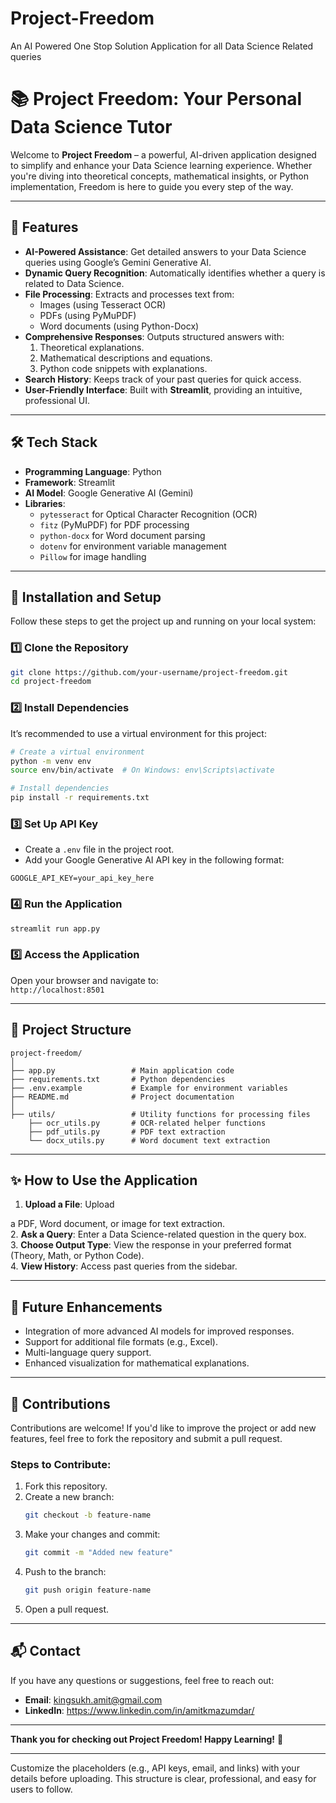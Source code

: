 # Project-Freedom
An AI Powered One Stop Solution Application for all Data Science Related queries
# 📚 Project Freedom: Your Personal Data Science Tutor

Welcome to **Project Freedom** – a powerful, AI-driven application designed to simplify and enhance your Data Science learning experience. Whether you're diving into theoretical concepts, mathematical insights, or Python implementation, Freedom is here to guide you every step of the way.

---

## 🚀 Features

- **AI-Powered Assistance**: Get detailed answers to your Data Science queries using Google’s Gemini Generative AI.
- **Dynamic Query Recognition**: Automatically identifies whether a query is related to Data Science.
- **File Processing**: Extracts and processes text from:
  - Images (using Tesseract OCR)
  - PDFs (using PyMuPDF)
  - Word documents (using Python-Docx)
- **Comprehensive Responses**: Outputs structured answers with:
  1. Theoretical explanations.
  2. Mathematical descriptions and equations.
  3. Python code snippets with explanations.
- **Search History**: Keeps track of your past queries for quick access.
- **User-Friendly Interface**: Built with **Streamlit**, providing an intuitive, professional UI.

---

## 🛠️ Tech Stack

- **Programming Language**: Python
- **Framework**: Streamlit
- **AI Model**: Google Generative AI (Gemini)
- **Libraries**:
  - `pytesseract` for Optical Character Recognition (OCR)
  - `fitz` (PyMuPDF) for PDF processing
  - `python-docx` for Word document parsing
  - `dotenv` for environment variable management
  - `Pillow` for image handling

---

## 🔧 Installation and Setup

Follow these steps to get the project up and running on your local system:

### 1️⃣ Clone the Repository

```bash
git clone https://github.com/your-username/project-freedom.git
cd project-freedom
```

### 2️⃣ Install Dependencies

It’s recommended to use a virtual environment for this project:

```bash
# Create a virtual environment
python -m venv env
source env/bin/activate  # On Windows: env\Scripts\activate

# Install dependencies
pip install -r requirements.txt
```

### 3️⃣ Set Up API Key

- Create a `.env` file in the project root.
- Add your Google Generative AI API key in the following format:

```
GOOGLE_API_KEY=your_api_key_here
```

### 4️⃣ Run the Application

```bash
streamlit run app.py
```

### 5️⃣ Access the Application

Open your browser and navigate to:  
`http://localhost:8501`

---

## 📂 Project Structure

```
project-freedom/
│
├── app.py                 # Main application code
├── requirements.txt       # Python dependencies
├── .env.example           # Example for environment variables
├── README.md              # Project documentation
│
├── utils/                 # Utility functions for processing files
    ├── ocr_utils.py       # OCR-related helper functions
    ├── pdf_utils.py       # PDF text extraction
    └── docx_utils.py      # Word document text extraction

```

---

## ✨ How to Use the Application

1. **Upload a File**: Upload

a PDF, Word document, or image for text extraction.  
2. **Ask a Query**: Enter a Data Science-related question in the query box.  
3. **Choose Output Type**: View the response in your preferred format (Theory, Math, or Python Code).  
4. **View History**: Access past queries from the sidebar.  

---

## 🌟 Future Enhancements

- Integration of more advanced AI models for improved responses.  
- Support for additional file formats (e.g., Excel).  
- Multi-language query support.  
- Enhanced visualization for mathematical explanations.  

---

## 🤝 Contributions

Contributions are welcome! If you'd like to improve the project or add new features, feel free to fork the repository and submit a pull request.

### Steps to Contribute:

1. Fork this repository.
2. Create a new branch:  
   ```bash
   git checkout -b feature-name
   ```
3. Make your changes and commit:  
   ```bash
   git commit -m "Added new feature"
   ```
4. Push to the branch:  
   ```bash
   git push origin feature-name
   ```
5. Open a pull request.

---

## 📬 Contact

If you have any questions or suggestions, feel free to reach out:

- **Email**: kingsukh.amit@gmail.com
- **LinkedIn**: https://www.linkedin.com/in/amitkmazumdar/

---

**Thank you for checking out Project Freedom! Happy Learning!** 🎉

--- 

Customize the placeholders (e.g., API keys, email, and links) with your details before uploading. This structure is clear, professional, and easy for users to follow.
